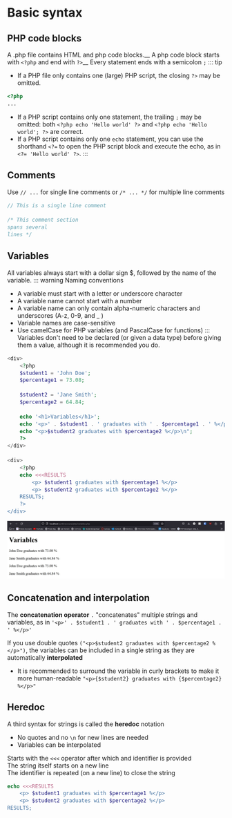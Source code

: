 # Basic syntax
## PHP code blocks
A .php file contains HTML and php code blocks.__
A php code block starts with `<?php` and end with `?>`__
Every statement ends with a semicolon `;`
::: tip
* If a PHP file only contains one (large) PHP script, the closing `?>` may be omitted.
```php
<?php
...
```
* If a PHP script contains only one statement, the trailing `;` may be omitted: both `<?php echo 'Hello world' ?>` and `<?php echo 'Hello world'; ?>` are correct.
* If a PHP script contains only one `echo` statement, you can use the shorthand `<?=` to open the PHP script block and execute the echo, as in `<?= 'Hello world' ?>`.
:::

## Comments
Use `// ...` for single line comments or `/* ... */` for multiple line comments
```php
// This is a single line comment
    
/* This comment section
spans several
lines */
```

## Variables
All variables always start with a dollar sign $, followed by the name of the variable.
::: warning Naming conventions
* A variable must start with a letter or underscore character
* A variable name cannot start with a number
* A variable name can only contain alpha-numeric characters and underscores (A-z, 0-9, and _ )
* Variable names are case-sensitive
* Use camelCase for PHP variables (and PascalCase for functions)
:::
Variables don't need to be declared (or given a data type) before giving them a value, although it is recommended you do.

```php
<div>
    <?php
    $student1 = 'John Doe';
    $percentage1 = 73.08;

    $student2 = 'Jane Smith';
    $percentage2 = 64.84;
    
    echo '<h1>Variables</h1>';
    echo '<p>' . $student1 . ' graduates with ' . $percentage1 . ' %</p>' . "\n";
    echo "<p>$student2 graduates with $percentage2 %</p>\n";
    ?>
</div>

<div>
    <?php
    echo <<<RESULTS
        <p> $student1 graduates with $percentage1 %</p> 
        <p> $student2 graduates with $percentage2 %</p>          
    RESULTS;    
    ?>
</div>
```
![variables](./img/variables.jpg)

## Concatenation and interpolation
The **concatenation operator** `.` "concatenates" multiple strings and variables, as in `'<p>' . $student1 . ' graduates with ' . $percentage1 . ' %</p>'`

If you use double quotes `("<p>$student2 graduates with $percentage2 %</p>")`, the variables can be included in a single string as they are automatically **interpolated**
* It is recommended to surround the variable in curly brackets to make it more human-readable `"<p>{$student2} graduates with {$percentage2} %</p>"`

## Heredoc
A third syntax for strings is called the **heredoc** notation
* No quotes and no `\n` for new lines are needed
* Variables can be interpolated

Starts with the `<<<` operator after which and identifier is provided  
The string itself starts on a new line  
The identifier is repeated (on a new line) to close the string
```php
echo <<<RESULTS
    <p> $student1 graduates with $percentage1 %</p> 
    <p> $student2 graduates with $percentage2 %</p>          
RESULTS;  
```
